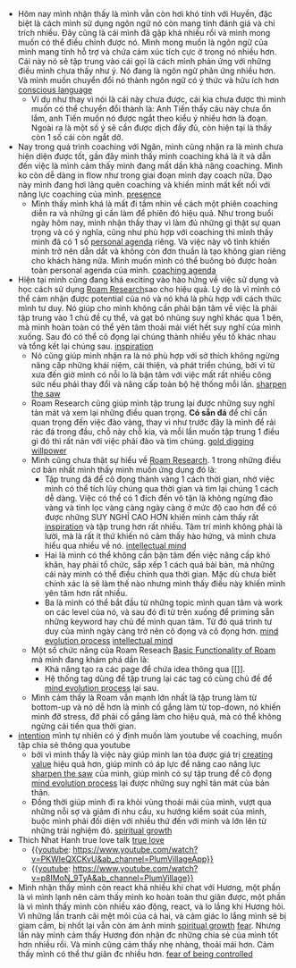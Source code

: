 - Hôm nay mình nhận thấy là mình vẫn còn hơi khó tính với Huyền, đặc biệt là cách mình sử dụng ngôn ngữ nó còn mang tính đánh giá và chỉ trích nhiều. Đây cũng là cái mình đã gặp khá nhiều rồi và mình mong muốn có thể điều chỉnh được nó. Mình mong muốn là ngôn ngữ của mình mang tính hỗ trợ và chứa cảm xúc tích cực ở trong nó nhiều hơn. Cái này nó sẽ tập trung vào cái gọi là cách mình phản ứng với những điều mình chưa thấy như ý. Nó đang là ngôn ngữ phản ứng nhiều hơn. Và mình muốn chuyển đổi nó thành ngôn ngữ có ý thức và hữu ích hơn [conscious language](<conscious language.md>)
    - Ví dụ như thay vì nói là cái này chưa được, cái kia chưa được thì mình muốn có thể chuyển đổi thành là: Anh Tiến thấy câu này chưa ổn lắm, anh Tiến muốn nó được ngắt theo kiểu ý nhiều hơn là đoạn. Ngoài ra là một số ý sẽ cần được dịch đầy đủ, còn hiện tại là thấy còn 1 số cái còn ngắt dở. 
- Nay trong quá trình coaching với Ngân, mình cũng nhận ra là mình chưa hiện diện được tốt, gần đây mình thấy mình coaching khá là ít và dẫn đến việc là mình cảm thấy mình đang mất dần khả năng coaching. Mình ko còn dễ dàng in flow như trong giai đoạn mình dạy coach nữa. Dạo này mình đang hơi lãng quên coaching và khiến mình mất kết nối với năng lực coaching của mình. [presence](<presence.md>) 
    - Mình thấy mình khá là mất đi tầm nhìn về cách một phiên coaching diễn ra và những gì cần làm để phiên đó hiệu quả. Như trong buổi ngày hôm nay, mình nhận thấy thay vì làm đủ những gì thật sự quan trọng và có ý nghĩa, cũng như phù hợp với coaching thì mình thấy mình đã có 1 số [personal agenda](<personal agenda.md>) riêng. Và việc này vô tình khiến mình trở nên dẫn dắt và không còn đơn thuần là tạo không gian riêng cho khách hàng nữa. Mình muốn mình có thể buông bỏ được hoàn toàn personal agenda của mình. [coaching agenda](<coaching agenda.md>) 
- Hiện tại mình cũng đang khá exciting vào hào hứng về việc sử dụng và học cách sử dụng [Roam Research](<Roam Research.md>)sao cho hiệu quả. Lý do là vì mình có thể cảm nhận được potential của nó và nó khá là phù hợp với cách thức mình tư duy. Nó giúp cho mình không cần phải bận tâm về việc là phải tập trung vào 1 chủ đề cụ thể, và gạt bỏ nhũng suy nghĩ khác qua 1 bên, mà mình hoàn toàn có thể yên tâm thoải mái viết hết suy nghĩ của mình xuống. Sau đó có thể cô đọng lại chúng thành nhiều yếu tố khác nhau và tổng kết lại chúng sau. [inspiration](<inspiration.md>)
    - Nó cũng giúp mình nhận ra là nó phù hợp với sở thích không ngừng nâng cấp những khái niệm, cải thiện, và phát triển chúng, bởi vì từ xưa đến giờ mình có nỗi lo là bận tâm với việc mất rất nhiều công sức nếu phải thay đổi và nâng cấp toàn bộ hệ thống mỗi lần. [sharpen the saw](<sharpen the saw.md>)
    - Roam Research cũng giúp mình tập trung lại được những suy nghĩ tản mát và xem lại những điều quan trọng. **Có sẵn đá** để chỉ cần quan trọng đến việc đào vàng, thay vì như trước đây là mình để rải rác đá trong đầu, chỗ này chỗ kia, và mỗi lần muốn tập trung 1 điều gì đó thì rất nản với việc phải đào và tìm chúng. [gold digging](<gold digging.md>) [willpower](<willpower.md>)
    - Mình cũng chưa thật sự hiểu về [Roam Research](<Roam Research.md>). 1 trong những điều cơ bản nhất mình thấy mình muốn ứng dụng đó là: 
        - Tập trung đá để cô đọng thành vàng 1 cách thời gian, nhờ việc mình có thể tích lũy chúng qua thời gian và tìm lại chúng 1 cách dễ dàng. Việc có thể có 1 đích đến vô tận là không ngừng đào vàng và tinh lọc vàng càng ngày càng ở mức độ cao hơn để có được những SUY NGHĨ CAO HƠN khiến mình cảm thấy rất [inspiration](<inspiration.md>) và tập trung hơn rất nhiều. Tâm trí mình không phải là lười, mà là rất ít thứ khiến nó cảm thấy hào hứng, và mình chưa hiểu qua nhiều về nó. [intellectual mind](<intellectual mind.md>)
        - Hai là mình có thể không cần bận tâm đến việc nâng cấp khó khăn, hay phải tổ chức, sắp xếp 1 cách quá bài bản, mà những cái này mình có thể điều chỉnh qua thời gian. Mặc dù chưa biết chính xác là sẽ làm thế nào nhưng mình thấy điều này khiến mình yên tâm hơn rất nhiều.
        - Ba là mình có thể bắt đầu từ những topic mình quan tâm và work on các level của nó, và sau đó đi từ trên xuống để priming sẵn những keyword hay chủ đề mình quan tâm. Từ đó quá trình tư duy của mình ngày càng trở nên cô đọng và cô đọng hơn. [mind evolution process](<mind evolution process.md>) [intellectual mind](<intellectual mind.md>)
    - Một số chức năng của Roam Reseach [Basic Functionality of Roam](<Basic Functionality of Roam.md>) mà mình đang khám phá dần là:
        - Khả năng tạo ra các page để chứa idea thông qua [[]].
        - Hệ thống tag dùng để tập trung lại các tag có cùng chủ đề để [mind evolution process](<mind evolution process.md>) lại sau.
    - Mình cảm thấy là Roam vẫn mạnh lớn nhất là tập trung làm từ bottom-up và nó dễ hơn là mình cố gắng làm từ top-down, nó khiến mình đỡ stress, đỡ phải cố gắng làm cho hiệu quả, mà có thể không ngừng cải tiến qua thời gian.
- [intention](<intention.md>) mình tự nhiên có ý định muốn làm youtube về coaching, muốn tập chia sẻ thông qua youtube 
    - bởi vì mình thấy là việc này giúp mình lan tỏa được giá trị [creating value](<creating value.md>) hiệu quả hơn, giúp mình có áp lực để nâng cao năng lực [sharpen the saw](<sharpen the saw.md>) của mình, giúp mình có sự tập trung để cô đọng [mind evolution process](<mind evolution process.md>) lại được những suy nghĩ tản mát của bản thân. 
    - Đồng thời giúp mình đi ra khỏi vùng thoải mái của mình, vượt qua những nỗi sợ và giảm đi nhu cầu, xu hướng kiểm soát của mình, buộc mình phải đối diện với nhiều thứ đến với mình và lớn lên từ những trải nghiệm đó. [spiritual growth](<spiritual growth.md>)
- Thich Nhat Hanh true love talk [true love](<true love.md>)
    - {{[youtube](<youtube.md>): https://www.youtube.com/watch?v=PKWIeQXCKvU&ab_channel=PlumVillageApp}}
    - {{[youtube](<youtube.md>): https://www.youtube.com/watch?v=p8IMoN_9TyA&ab_channel=PlumVillage}}
- Mình nhận thấy mình còn react khá nhiều khi chat với Hương, một phần là vì mình lạnh nên cảm thấy mình ko hoàn toàn thư giãn được, một phần là vì mình thấy mình còn nhiều xáo động, react, và lo lắng khi Hương hỏi. Vì những lần tranh cãi mệt mỏi của cả hai, và cảm giác lo lắng mình sẽ bị giam cầm, bị nhốt lại vẫn còn ám ảnh mình [spiritual growth](<spiritual growth.md>) [fear](<fear.md>). Nhưng lần này mình cảm thấy Hương đón nhận đc những chia sẻ của mình tốt hơn nhiều rồi. Và mình cũng cảm thấy nhẹ nhàng, thoải mái hơn. Cảm thấy mình có thể thư giãn đc nhiều hơn. [fear of being controlled](<fear of being controlled.md>)
